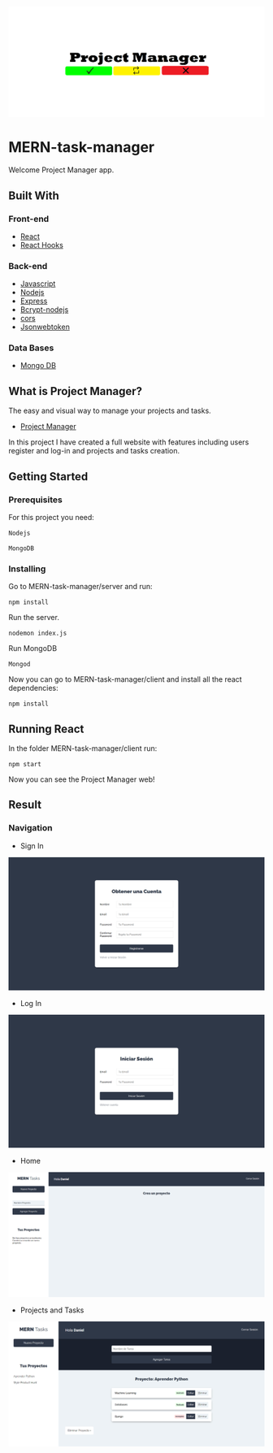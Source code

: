 <p align="center">
<img src="./IMG/projectManager.png">
</p>

# MERN-task-manager
Welcome Project Manager app.

## Built With

### Front-end

* [React](https://reactjs.org/)
* [React Hooks](https://reactjs.org/docs/hooks-intro.html/)

### Back-end

* [Javascript](https://www.javascript.com/)
* [Nodejs](https://nodejs.org/en/)
* [Express](https://expressjs.com/)
* [Bcrypt-nodejs](https://www.npmjs.com/package/bcrypt/)
* [cors](https://www.npmjs.com/package/cors)
* [Jsonwebtoken](https://www.npmjs.com/package/jsonwebtoken)

### Data Bases

* [Mongo DB](https://www.mongodb.com/)

## What is Project Manager?

The easy and visual way to manage your projects and tasks.

* [Project Manager](https://stackmerntasks.netlify.app/)

In this project I have created a full website with features including users register and log-in and projects and tasks creation.

## Getting Started

### Prerequisites

For this project you need:

```
Nodejs
```

```
MongoDB
```

### Installing

Go to MERN-task-manager/server and run:

```
npm install
```

Run the server.

```
nodemon index.js
```
Run MongoDB
```
Mongod
```

Now you can go to MERN-task-manager/client and install all the react dependencies:

```
npm install
```

## Running React

In the folder MERN-task-manager/client run:

```
npm start
```

Now you can see the Project Manager web!


## Result

### Navigation

* Sign In

<img src="IMG/signin.png">

* Log In

<img src="IMG/login.png">

* Home

<img src="IMG/home.png">

* Projects and Tasks
<img src="IMG/projects.png">
